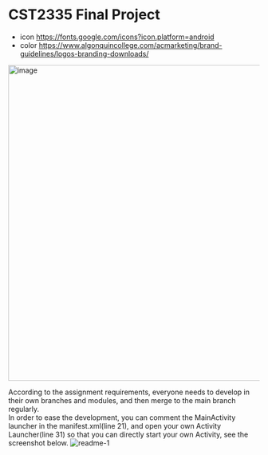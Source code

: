 # CST2335 Final Project
- icon https://fonts.google.com/icons?icon.platform=android
- color https://www.algonquincollege.com/acmarketing/brand-guidelines/logos-branding-downloads/

<img width="633" alt="image" src="https://github.com/yeqingxia/CST2335-Android-Final-Project/assets/144754603/fbf49832-061f-4a30-8c9d-ce30927a96eb">


According to the assignment requirements, everyone needs to develop in their own branches and modules, and then merge to the main branch regularly.  
In order to ease the development, you can comment the MainActivity launcher in the manifest.xml(line 21), and open your own Activity Launcher(line 31) so that you can directly start your own Activity, see the screenshot below.
![readme-1](https://github.com/yeqingxia/CST2335-Android-Final-Project/assets/144754603/14bea36b-6259-4479-b953-39f5f23d5c73)
